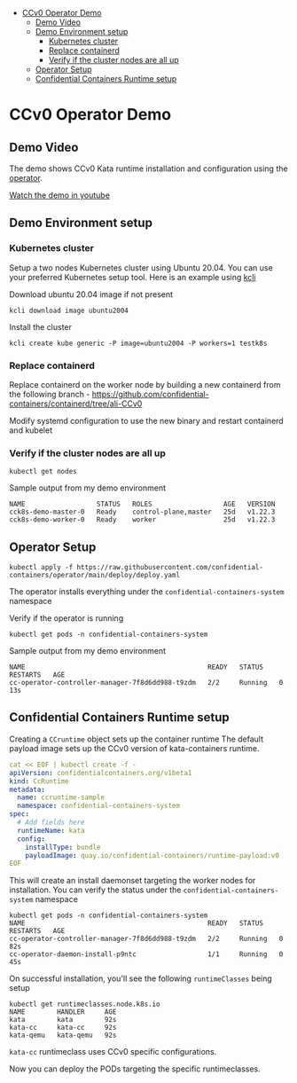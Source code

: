 <!-- TOC start -->
- [CCv0 Operator Demo](#ccv0-operator-demo)
  * [Demo Video](#demo-video)
  * [Demo Environment setup](#demo-environment-setup)
    + [Kubernetes cluster](#kubernetes-cluster)
    + [Replace containerd ](#replace-containerd)
    + [Verify if the cluster nodes are all up](#verify-if-the-cluster-nodes-are-all-up)
  * [Operator Setup](#operator-setup)
  * [Confidential Containers Runtime setup](#confidential-containers-runtime-setup)
<!-- TOC end -->

# CCv0 Operator Demo

## Demo Video

The demo shows CCv0 Kata runtime installation and configuration using the [operator](https://github.com/confidential-containers/operator).

[Watch the demo in youtube](https://www.youtube.com/watch?v=4cM3IhfnJLQ)


## Demo Environment setup

### Kubernetes cluster

Setup a two nodes Kubernetes cluster using Ubuntu 20.04. 
You can use your preferred Kubernetes setup tool. Here is an example
using [kcli](https://kcli.readthedocs.io/en/latest/)

Download ubuntu 20.04 image if not present
```
kcli download image ubuntu2004
```

Install the cluster
```
kcli create kube generic -P image=ubuntu2004 -P workers=1 testk8s
```

### Replace containerd 

Replace containerd on the worker node by building a new containerd from the following 
branch - https://github.com/confidential-containers/containerd/tree/ali-CCv0

Modify systemd configuration to use the new binary and restart containerd and kubelet

### Verify if the cluster nodes are all up

```
kubectl get nodes
```
Sample output from my demo environment
```
NAME                  STATUS   ROLES                  AGE   VERSION
cck8s-demo-master-0   Ready    control-plane,master   25d   v1.22.3
cck8s-demo-worker-0   Ready    worker                 25d   v1.22.3
```

## Operator Setup

```
kubectl apply -f https://raw.githubusercontent.com/confidential-containers/operator/main/deploy/deploy.yaml
```

The operator installs everything under the `confidential-containers-system` namespace

Verify if the operator is running

```
kubectl get pods -n confidential-containers-system                                                                                                                       
```

Sample output from my demo environment
```
NAME                                              READY   STATUS    RESTARTS   AGE                                                                                              
cc-operator-controller-manager-7f8d6dd988-t9zdm   2/2     Running   0          13s 
```

## Confidential Containers Runtime setup

Creating a `CCruntime` object sets up the container runtime
The default payload image sets up the CCv0 version of kata-containers runtime.

```yaml
cat << EOF | kubectl create -f -
apiVersion: confidentialcontainers.org/v1beta1
kind: CcRuntime
metadata:
  name: ccruntime-sample
  namespace: confidential-containers-system
spec:
  # Add fields here
  runtimeName: kata
  config:
    installType: bundle
    payloadImage: quay.io/confidential-containers/runtime-payload:v0
EOF
```
This will create an install daemonset targeting the worker nodes for installation.
You can verify the status under the `confidential-containers-system` namespace

```
kubectl get pods -n confidential-containers-system
NAME                                              READY   STATUS    RESTARTS   AGE
cc-operator-controller-manager-7f8d6dd988-t9zdm   2/2     Running   0          82s
cc-operator-daemon-install-p9ntc                  1/1     Running   0          45s
```

On successful installation, you'll see the following `runtimeClasses` being setup

```
kubectl get runtimeclasses.node.k8s.io
NAME        HANDLER     AGE
kata        kata        92s
kata-cc     kata-cc     92s
kata-qemu   kata-qemu   92s
```
`kata-cc` runtimeclass uses CCv0 specific configurations. 

Now you can deploy the PODs targeting the specific runtimeclasses.
